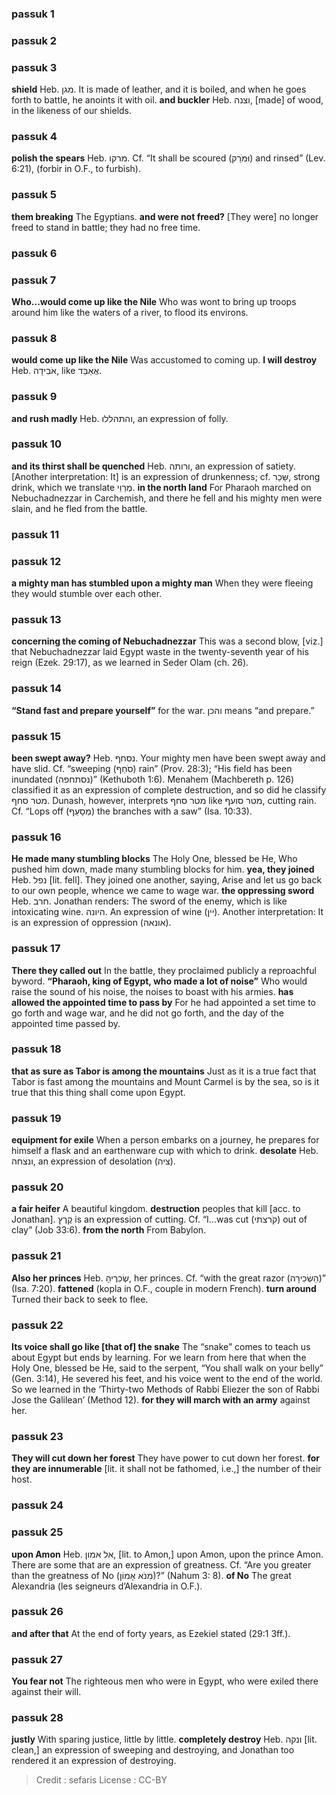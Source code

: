 
### passuk 1

### passuk 2

### passuk 3
<b>shield</b> Heb. מגן. It is made of leather, and it is boiled, and when he goes forth to battle, he anoints it with oil.
<b>and buckler</b> Heb. וצנה, [made] of wood, in the likeness of our shields.

### passuk 4
<b>polish the spears</b> Heb. מרקו. Cf. “It shall be scoured (וּמֹרַק) and rinsed” (Lev. 6:21), (forbir in O.F., to furbish).

### passuk 5
<b>them breaking</b> The Egyptians.
<b>and were not freed?</b> [They were] no longer freed to stand in battle; they had no free time.

### passuk 6

### passuk 7
<b>Who...would come up like the Nile</b> Who was wont to bring up troops around him like the waters of a river, to flood its environs.

### passuk 8
<b>would come up like the Nile</b> Was accustomed to coming up.
<b>I will destroy</b> Heb. אֹבִידָה, like אֲאַבֵּד.

### passuk 9
<b>and rush madly</b> Heb. והתהללו, an expression of folly.

### passuk 10
<b>and its thirst shall be quenched</b> Heb. ורותה, an expression of satiety. [Another interpretation: It] is an expression of drunkenness; cf. שֵּׁכַר, strong drink, which we translate מְרַוֵי.
<b>in the north land</b> For Pharaoh marched on Nebuchadnezzar in Carchemish, and there he fell and his mighty men were slain, and he fled from the battle.

### passuk 11

### passuk 12
<b>a mighty man has stumbled upon a mighty man</b> When they were fleeing they would stumble over each other.

### passuk 13
<b>concerning the coming of Nebuchadnezzar</b> This was a second blow, [viz.] that Nebuchadnezzar laid Egypt waste in the twenty-seventh year of his reign (Ezek. 29:17), as we learned in Seder Olam (ch. 26).

### passuk 14
<b>“Stand fast and prepare yourself”</b> for the war. והכן means “and prepare.”

### passuk 15
<b>been swept away?</b> Heb. נסחף. Your mighty men have been swept away and have slid. Cf. “sweeping (סֹחֵף) rain” (Prov. 28:3); “His field has been inundated (נסתחפה)” (Kethuboth 1:6). Menahem (Machbereth p. 126) classified it as an expression of complete destruction, and so did he classify מטר סחף. Dunash, however, interprets מטר סחף like מטר סועף, cutting rain. Cf. “Lops off (מְסָעֵף) the branches with a saw” (Isa. 10:33).

### passuk 16
<b>He made many stumbling blocks</b> The Holy One, blessed be He, Who pushed him down, made many stumbling blocks for him.
<b>yea, they joined</b> Heb. נפל [lit. fell]. They joined one another, saying, Arise and let us go back to our own people, whence we came to wage war.
<b>the oppressing sword</b> Heb. חרב. Jonathan renders: The sword of the enemy, which is like intoxicating wine. היונה. An expression of wine (יין). Another interpretation: It is an expression of oppression (אונאה).

### passuk 17
<b>There they called out</b> In the battle, they proclaimed publicly a reproachful byword.
<b>“Pharaoh, king of Egypt, who made a lot of noise”</b> Who would raise the sound of his noise, the noises to boast with his armies.
<b>has allowed the appointed time to pass by</b> For he had appointed a set time to go forth and wage war, and he did not go forth, and the day of the appointed time passed by.

### passuk 18
<b>that as sure as Tabor is among the mountains</b> Just as it is a true fact that Tabor is fast among the mountains and Mount Carmel is by the sea, so is it true that this thing shall come upon Egypt.

### passuk 19
<b>equipment for exile</b> When a person embarks on a journey, he prepares for himself a flask and an earthenware cup with which to drink.
<b>desolate</b> Heb. ונצחה, an expression of desolation (ציה).

### passuk 20
<b>a fair heifer</b> A beautiful kingdom.
<b>destruction</b> peoples that kill [acc. to Jonathan]. קֶרֶץ is an expression of cutting. Cf. “I...was cut (קֹרצתי) out of clay” (Job 33:6).
<b>from the north</b> From Babylon.

### passuk 21
<b>Also her princes</b> Heb. שְׂכִרֶיהָ, her princes. Cf. “with the great razor (הַשְׂכִירָה)” (Isa. 7:20).
<b>fattened</b> (kopla in O.F., couple in modern French).
<b>turn around</b> Turned their back to seek to flee.

### passuk 22
<b>Its voice shall go like [that of] the snake</b> The “snake” comes to teach us about Egypt but ends by learning. For we learn from here that when the Holy One, blessed be He, said to the serpent, “You shall walk on your belly” (Gen. 3:14), He severed his feet, and his voice went to the end of the world. So we learned in the ‘Thirty-two Methods of Rabbi Eliezer the son of Rabbi Jose the Galilean’ (Method 12).
<b>for they will march with an army</b> against her.

### passuk 23
<b>They will cut down her forest</b> They have power to cut down her forest.
<b>for they are innumerable</b> [lit. it shall not be fathomed, i.e.,] the number of their host.

### passuk 24

### passuk 25
<b>upon Amon</b> Heb. אל אמון, [lit. to Amon,] upon Amon, upon the prince Amon. There are some that are an expression of greatness. Cf. “Are you greater than the greatness of No (מִנֹא אָמוֹן)?” (Nahum 3: 8).
<b>of No</b> The great Alexandria (les seigneurs d’Alexandria in O.F.).

### passuk 26
<b>and after that</b> At the end of forty years, as Ezekiel stated (29:1 3ff.).

### passuk 27
<b>You fear not</b> The righteous men who were in Egypt, who were exiled there against their will.

### passuk 28
<b>justly</b> With sparing justice, little by little.
<b>completely destroy</b> Heb. ונקה [lit. clean,] an expression of sweeping and destroying, and Jonathan too rendered it an expression of destroying.

>Credit : sefaris
>License : CC-BY